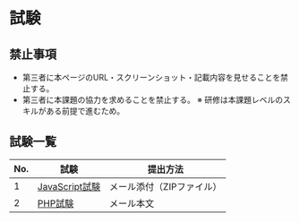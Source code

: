 # 試験

## 禁止事項

- 第三者に本ページのURL・スクリーンショット・記載内容を見せることを禁止する。
- 第三者に本課題の協力を求めることを禁止する。 ※ 研修は本課題レベルのスキルがある前提で進むため。

## 試験一覧

| No. | 試験 | 提出方法 |
| --- | --- | --- |
| 1 | [JavaScript試験](./js/index.md) | メール添付（ZIPファイル） |
| 2 | [PHP試験](./php/index.md) | メール本文 |
